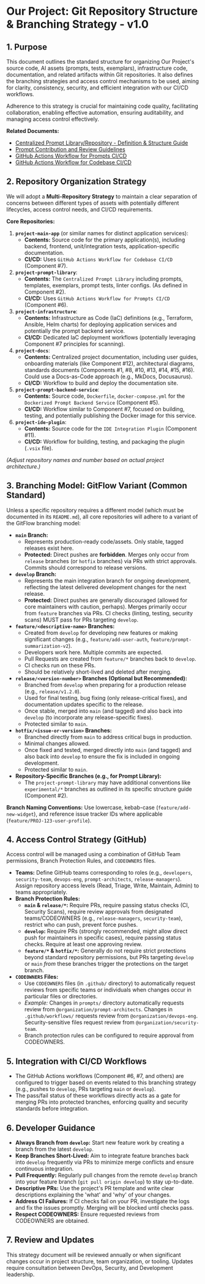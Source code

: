 # Our Project: Git Repository Structure & Branching Strategy - v1.0

## 1. Purpose

This document outlines the standard structure for organizing Our Project's source code, AI assets (prompts, tests, exemplars), infrastructure code, documentation, and related artifacts within Git repositories. It also defines the branching strategies and access control mechanisms to be used, aiming for clarity, consistency, security, and efficient integration with our CI/CD workflows.

Adherence to this strategy is crucial for maintaining code quality, facilitating collaboration, enabling effective automation, ensuring auditability, and managing access control effectively.

**Related Documents:**
*   [Centralized Prompt Library/Repository - Definition & Structure Guide](link_to_component_2.md)
*   [Prompt Contribution and Review Guidelines](link_to_component_13.md)
*   [GitHub Actions Workflow for Prompts CI/CD](link_to_component_6.md)
*   [GitHub Actions Workflow for Codebase CI/CD](link_to_component_7.md)

## 2. Repository Organization Strategy

We will adopt a **Multi-Repository Strategy** to maintain a clear separation of concerns between different types of assets with potentially different lifecycles, access control needs, and CI/CD requirements.

**Core Repositories:**

1.  **`project-main-app`** (or similar names for distinct application services):
    *   **Contents:** Source code for the primary application(s), including backend, frontend, unit/integration tests, application-specific documentation.
    *   **CI/CD:** Uses `GitHub Actions Workflow for Codebase CI/CD` (Component #7).
2.  **`project-prompt-library`**:
    *   **Contents:** The `Centralized Prompt Library` including prompts, templates, exemplars, prompt tests, linter configs. (As defined in Component #2).
    *   **CI/CD:** Uses `GitHub Actions Workflow for Prompts CI/CD` (Component #6).
3.  **`project-infrastructure`**:
    *   **Contents:** Infrastructure as Code (IaC) definitions (e.g., Terraform, Ansible, Helm charts) for deploying application services and potentially the prompt backend service.
    *   **CI/CD:** Dedicated IaC deployment workflows (potentially leveraging Component #7 principles for scanning).
4.  **`project-docs`**:
    *   **Contents:** Centralized project documentation, including user guides, onboarding materials (like Component #12), architectural diagrams, standards documents (Components #1, #8, #10, #13, #14, #15, #16). Could use a Docs-as-Code approach (e.g., MkDocs, Docusaurus).
    *   **CI/CD:** Workflow to build and deploy the documentation site.
5.  **`project-prompt-backend-service`**:
    *   **Contents:** Source code, `Dockerfile`, `docker-compose.yml` for the `Dockerized Prompt Backend Service` (Component #5).
    *   **CI/CD:** Workflow similar to Component #7, focused on building, testing, and potentially publishing the Docker image for this service.
6.  **`project-ide-plugin`**:
    *   **Contents:** Source code for the `IDE Integration Plugin` (Component #11).
    *   **CI/CD:** Workflow for building, testing, and packaging the plugin (`.vsix` file).

*(Adjust repository names and number based on actual project architecture.)*

## 3. Branching Model: GitFlow Variant (Common Standard)

Unless a specific repository requires a different model (which must be documented in its `README.md`), all core repositories will adhere to a variant of the GitFlow branching model:

*   **`main` Branch:**
    *   Represents production-ready code/assets. Only stable, tagged releases exist here.
    *   **Protected:** Direct pushes are **forbidden**. Merges only occur from `release` branches (or `hotfix` branches) via PRs with strict approvals. Commits should correspond to release versions.
*   **`develop` Branch:**
    *   Represents the main integration branch for ongoing development, reflecting the latest delivered development changes for the next release.
    *   **Protected:** Direct pushes are generally discouraged (allowed for core maintainers with caution, perhaps). Merges primarily occur from `feature` branches via PRs. CI checks (linting, testing, security scans) MUST pass for PRs targeting `develop`.
*   **`feature/<descriptive-name>` Branches:**
    *   Created from `develop` for developing new features or making significant changes (e.g., `feature/add-user-auth`, `feature/prompt-summarization-v2`).
    *   Developers work here. Multiple commits are expected.
    *   Pull Requests are created from `feature/*` branches back to `develop`.
    *   CI checks run on these PRs.
    *   Should be relatively short-lived and deleted after merging.
*   **`release/<version-number>` Branches (Optional but Recommended):**
    *   Branched from `develop` when preparing for a production release (e.g., `release/v1.2.0`).
    *   Used for final testing, bug fixing (only release-critical fixes), and documentation updates specific to the release.
    *   Once stable, merged into `main` (and tagged) and also back into `develop` (to incorporate any release-specific fixes).
    *   Protected similar to `main`.
*   **`hotfix/<issue-or-version>` Branches:**
    *   Branched directly from `main` to address critical bugs in production.
    *   Minimal changes allowed.
    *   Once fixed and tested, merged directly into `main` (and tagged) and also back into `develop` to ensure the fix is included in ongoing development.
    *   Protected similar to `main`.
*   **Repository-Specific Branches (e.g., for Prompt Library):**
    *   The `project-prompt-library` may have additional conventions like `experimental/*` branches as outlined in its specific structure guide (Component #2).

**Branch Naming Conventions:** Use lowercase, kebab-case (`feature/add-new-widget`), and reference issue tracker IDs where applicable (`feature/PROJ-123-user-profile`).

## 4. Access Control Strategy (GitHub)

Access control will be managed using a combination of GitHub Team permissions, Branch Protection Rules, and `CODEOWNERS` files.

*   **Teams:** Define GitHub teams corresponding to roles (e.g., `developers`, `security-team`, `devops-eng`, `prompt-architects`, `release-managers`). Assign repository access levels (Read, Triage, Write, Maintain, Admin) to teams appropriately.
*   **Branch Protection Rules:**
    *   **`main` & `release/*`:** Require PRs, require passing status checks (CI, Security Scans), require review approvals from designated teams/CODEOWNERS (e.g., `release-managers`, `security-team`), restrict who can push, prevent force pushes.
    *   **`develop`:** Require PRs (strongly recommended, might allow direct push for maintainers in specific cases), require passing status checks. Require at least one approving review.
    *   **`feature/*` & `hotfix/*`:** Generally do not require strict protections beyond standard repository permissions, but PRs targeting `develop` or `main` *from* these branches trigger the protections on the target branch.
*   **`CODEOWNERS` Files:**
    *   Use `CODEOWNERS` files (in `.github/` directory) to automatically request reviews from specific teams or individuals when changes occur in particular files or directories.
    *   *Example:* Changes in `prompts/` directory automatically requests review from `@organization/prompt-architects`. Changes in `.github/workflows/` requests review from `@organization/devops-eng`. Security-sensitive files request review from `@organization/security-team`.
    *   Branch protection rules can be configured to require approval from CODEOWNERS.

## 5. Integration with CI/CD Workflows

*   The GitHub Actions workflows (Component #6, #7, and others) are configured to trigger based on events related to this branching strategy (e.g., pushes to `develop`, PRs targeting `main` or `develop`).
*   The pass/fail status of these workflows directly acts as a gate for merging PRs into protected branches, enforcing quality and security standards before integration.

## 6. Developer Guidance

*   **Always Branch from `develop`:** Start new feature work by creating a branch from the latest `develop`.
*   **Keep Branches Short-Lived:** Aim to integrate feature branches back into `develop` frequently via PRs to minimize merge conflicts and ensure continuous integration.
*   **Pull Frequently:** Regularly pull changes from the remote `develop` branch into your feature branch (`git pull origin develop`) to stay up-to-date.
*   **Descriptive PRs:** Use the project's PR template and write clear descriptions explaining the 'what' and 'why' of your changes.
*   **Address CI Failures:** If CI checks fail on your PR, investigate the logs and fix the issues promptly. Merging will be blocked until checks pass.
*   **Respect CODEOWNERS:** Ensure requested reviews from CODEOWNERS are obtained.

## 7. Review and Updates

This strategy document will be reviewed annually or when significant changes occur in project structure, team organization, or tooling. Updates require consultation between DevOps, Security, and Development leadership.
